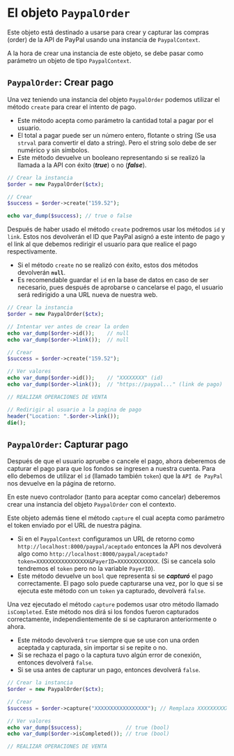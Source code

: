 # El objeto `PaypalOrder`

Este objeto está destinado a usarse para crear y capturar las compras (order) de la API de PayPal usando una instancia de `PaypalContext`.

A la hora de crear una instancia de este objeto, se debe pasar como parámetro un objeto de tipo `PaypalContext`.


## `PaypalOrder`: Crear pago

Una vez teniendo una instancia del objeto `PaypalOrder` podemos utilizar el método `create` para crear el intento de pago.
- Este método acepta como parámetro la cantidad total a pagar por el usuario.
- El total a pagar puede ser un número entero, flotante o string (Se usa `strval` para convertir el dato a string). Pero el string solo debe de ser numérico y sin símbolos.
- Este método devuelve un booleano representando si se realizó la llamada a la API con éxito (***true***) o no (***false***).

```php
// Crear la instancia
$order = new PaypalOrder($ctx);

// Crear
$success = $order->create("159.52");

echo var_dump($success); // true o false
```

Después de haber usado el método `create` podremos usar los métodos `id` y `link`. Estos nos devolverán el ID que PayPal asignó a este intento de pago y el link al que debemos redirigir el usuario para que realice el pago respectivamente.
- Si el método `create` no se realizó con éxito, estos dos métodos devolverán **`null`**.
- Es recomendable guardar el `id` en la base de datos en caso de ser necesario, pues después de aprobarse o cancelarse el pago, el usuario será redirigido a una URL nueva de nuestra web.

```php
// Crear la instancia
$order = new PaypalOrder($ctx);

// Intentar ver antes de crear la orden
echo var_dump($order->id());    // null
echo var_dump($order->link());  // null

// Crear
$success = $order->create("159.52");

// Ver valores
echo var_dump($order->id());    // "XXXXXXXX" (id)
echo var_dump($order->link());  // "https://paypal..." (link de pago)

// REALIZAR OPERACIONES DE VENTA

// Redirigir al usuario a la pagina de pago
header("Location: ".$order->link());
die();
```

## `PaypalOrder`: Capturar pago

Después de que el usuario apruebe o cancele el pago, ahora deberemos de capturar el pago para que los fondos se ingresen a nuestra cuenta. Para ello debemos de utilizar el `id` (llamado también `token`) que la `API de PayPal` nos devuelve en la página de retorno.

En este nuevo controlador (tanto para aceptar como cancelar) deberemos crear una instancia del objeto `PaypalOrder` con el contexto.

Este objeto además tiene el método `capture` el cual acepta como parámetro el token enviado por el URL de nuestra página.
- Si en el `PaypalContext` configuramos un URL de retorno como `http://localhost:8000/paypal/aceptado` entonces la API nos devolverá algo como `http://localhost:8000/paypal/aceptado?token=XXXXXXXXXXXXXXXXX&PayerID=XXXXXXXXXXXXX`. (Si se cancela solo tendremos el `token` pero no la variable `PayerID`).
- Este método devuelve un `bool` que representa si se ***capturó*** el pago correctamente. El pago solo puede capturarse una vez, por lo que si se ejecuta este método con un `token` ya capturado, devolverá `false`.

Una vez ejecutado el método `capture` podemos usar otro método llamado `isCompleted`. Este método nos dirá si los fondos fueron capturados correctamente, independientemente de si se capturaron anteriormente o ahora.
- Este método devolverá `true` siempre que se use con una orden aceptada y capturada, sin importar si se repite o no.
- Si se rechaza el pago o la captura tuvo algún error de conexión, entonces devolverá `false`.
- Si se usa antes de capturar un pago, entonces devolverá `false`.

```php
// Crear la instancia
$order = new PaypalOrder($ctx);

// Crear
$success = $order->capture("XXXXXXXXXXXXXXXXX"); // Remplaza XXXXXXXXXXXXXXXXX por tu token obtenido del URL

// Ver valores
echo var_dump($success);              // true (bool)
echo var_dump($order->isCompleted()); // true (bool)

// REALIZAR OPERACIONES DE VENTA
```